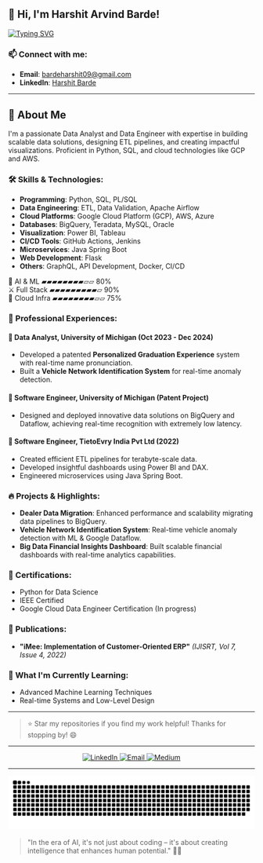 
## 👋 Hi, I'm Harshit Arvind Barde!

[![Typing SVG](https://readme-typing-svg.herokuapp.com?font=Fira+Code&pause=1000&color=F77A20&width=435&lines=Software+Engineer;AI+%7C+Data+%7C+Cloud+Enthusiast;Building+Scalable+Tech)](https://git.io/typing-svg)
### 📫 Connect with me:
- **Email**: [bardeharshit09@gmail.com](mailto:bardeharshit09@gmail.com)
- **LinkedIn**: [Harshit Barde](https://www.linkedin.com/in/harshitarvindbarde/)

---

## 🚀 About Me
I'm a passionate Data Analyst and Data Engineer with expertise in building scalable data solutions, designing ETL pipelines, and creating impactful visualizations. Proficient in Python, SQL, and cloud technologies like GCP and AWS. 

### 🛠️ Skills & Technologies:
- **Programming**: Python, SQL, PL/SQL
- **Data Engineering**: ETL, Data Validation, Apache Airflow
- **Cloud Platforms**: Google Cloud Platform (GCP), AWS, Azure
- **Databases**: BigQuery, Teradata, MySQL, Oracle
- **Visualization**: Power BI, Tableau
- **CI/CD Tools**: GitHub Actions, Jenkins
- **Microservices**: Java Spring Boot
- **Web Development**: Flask
- **Others**: GraphQL, API Development, Docker, CI/CD

🏹 AI & ML       ▰▰▰▰▰▰▰▰▱▱ 80%  
⚔️ Full Stack    ▰▰▰▰▰▰▰▰▰▱ 90%  
🔮 Cloud Infra   ▰▰▰▰▰▰▰▰▱▱ 75%  


### 🚀 Professional Experiences:

#### 📌 **Data Analyst, University of Michigan (Oct 2023 - Dec 2024)**
- Developed a patented **Personalized Graduation Experience** system with real-time name pronunciation.
- Built a **Vehicle Network Identification System** for real-time anomaly detection.

#### 📌 **Software Engineer, University of Michigan (Patent Project)**
- Designed and deployed innovative data solutions on BigQuery and Dataflow, achieving real-time recognition with extremely low latency.

#### 📌 **Software Engineer, TietoEvry India Pvt Ltd (2022)**
- Created efficient ETL pipelines for terabyte-scale data.
- Developed insightful dashboards using Power BI and DAX.
- Engineered microservices using Java Spring Boot.

### 🔥 Projects & Highlights:
- **Dealer Data Migration**: Enhanced performance and scalability migrating data pipelines to BigQuery.
- **Vehicle Network Identification System**: Real-time vehicle anomaly detection with ML & Google Dataflow.
- **Big Data Financial Insights Dashboard**: Built scalable financial dashboards with real-time analytics capabilities.

### 🏅 Certifications:
- Python for Data Science
- IEEE Certified
- Google Cloud Data Engineer Certification (In progress)

### 📖 Publications:
- **"iMee: Implementation of Customer-Oriented ERP"** *(IJISRT, Vol 7, Issue 4, 2022)*

### 🌱 What I'm Currently Learning:
- Advanced Machine Learning Techniques
- Real-time Systems and Low-Level Design

---

> ⭐ Star my repositories if you find my work helpful! Thanks for stopping by! 😄

---


<div align="center">
  <a href="https://www.linkedin.com/in/harshitarvindbarde/">
    <img src="https://img.icons8.com/bubbles/50/000000/linkedin.png" title="LinkedIn" alt="LinkedIn" width="40" height="40"/>
  </a>
  <a href="mailto:bardeharshit09@gmail.com">
    <img src="https://img.icons8.com/bubbles/50/000000/gmail.png" title="Email" alt="Email" width="40" height="40"/>
  </a>
  <a href="https://medium.com/@vacationer">
    <img src="https://cdn-icons-png.flaticon.com/512/5968/5968873.png" title="Medium" alt="Medium" width="40" height="40"/>
  </a>
</div>



---
<div align="center">
  <img src="https://raw.githubusercontent.com/Platane/snk/output/github-contribution-grid-snake.svg" alt="Snake animation"/>
</div>


> "In the era of AI, it's not just about coding – it's about creating intelligence that enhances human potential." 🤖✨
